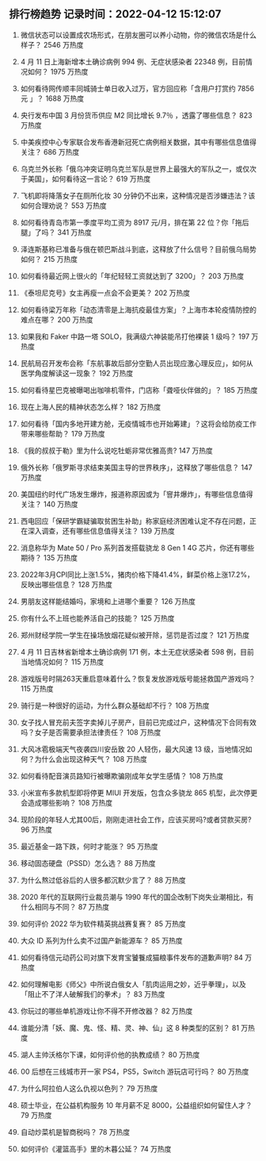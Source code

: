 
## 排行榜趋势 记录时间：2022-04-12 15:12:07
  
  1. 微信状态可以设置成农场形式，在朋友圈可以养小动物，你的微信农场是什么样子？ 2546 万热度
    
  2. 4 月 11 日上海新增本土确诊病例 994 例、无症状感染者 22348 例，目前情况如何？ 1975 万热度
    
  3. 如何看待网传顺丰同城骑士单日收入过万，官方回应称「含用户打赏约 7856 元 」？ 1688 万热度
    
  4. 央行发布中国 3 月份货币供应 M2 同比增长 9.7％ ，透露了哪些信息？ 823 万热度
    
  5. 中美疾控中心专家联合发布香港新冠死亡病例相关数据，其中有哪些信息值得关注？ 686 万热度
    
  6. 乌克兰外长称「俄乌冲突证明乌克兰军队是世界上最强大的军队之一，或仅次于美国」，如何看待这一言论？ 619 万热度
    
  7. 飞机即将降落女子在厕所化妆 30 分钟仍不出来，这种情况是否涉嫌违法？该如何合理劝说？ 553 万热度
    
  8. 如何看待青岛市第一季度平均工资为 8917 元/月，排在第 22 位？你「拖后腿」了吗？ 341 万热度
    
  9. 泽连斯基称已准备与俄在顿巴斯战斗到底，这释放了什么信号？目前俄乌局势如何？ 215 万热度
    
  10. 如何看待最近网上很火的「年纪轻轻工资就达到了 3200」？ 203 万热度
    
  11. 《泰坦尼克号》女主再瘦一点会不会更美？ 202 万热度
    
  12. 如何看待梁万年称「动态清零是上海抗疫最佳方案」？上海市本轮疫情防控的难点在哪？ 200 万热度
    
  13. 如果我和 Faker 中路一塔 SOLO，我满级六神装能吊打他裸装 1 级吗？ 197 万热度
    
  14. 民航局召开发布会称「东航事故后部分空勤人员出现应激心理反应」，如何从医学角度解读这一现象？ 192 万热度
    
  15. 如何看待星巴克被曝喝出咖啡机零件，门店称「聋哑伙伴做的」？ 185 万热度
    
  16. 现在上海人民的精神状态怎么样？ 182 万热度
    
  17. 如何看待「国内多地开建方舱，无疫情城市也开始筹建」？这将会给防疫工作带来哪些帮助？ 179 万热度
    
  18. 《我的叔叔于勒》里为什么说吃牡蛎非常优雅高贵? 147 万热度
    
  19. 俄外长称「俄罗斯寻求结束美国主导的世界秩序」，这释放了哪些信息？ 147 万热度
    
  20. 美国纽约时代广场发生爆炸，报道称原因或为「窨井爆炸」，有哪些信息值得关注？ 140 万热度
    
  21. 西电回应「保研学霸疑骗取贫困生补助」称家庭经济困难认定不存在问题，正在深入调查，还有哪些信息值得关注？ 139 万热度
    
  22. 消息称华为 Mate 50 / Pro 系列首发搭载骁龙 8 Gen 1 4G 芯片，你还有哪些期待？ 135 万热度
    
  23. 2022年3月CPI同比上涨1.5%，猪肉价格下降41.4%，鲜菜价格上涨17.2%，反映出哪些信息？ 128 万热度
    
  24. 男朋友这样能结婚吗，家境和上进哪个重要？ 126 万热度
    
  25. 你有什么不上班也能养活自己的技能？ 125 万热度
    
  26. 郑州财经学院一学生在操场放烟花疑似被开除，惩罚是否过度？ 121 万热度
    
  27. 4 月 11 日吉林省新增本土确诊病例 171 例，本土无症状感染者 598 例，目前当地情况如何？ 115 万热度
    
  28. 游戏版号时隔263天重启意味着什么？恢复发放游戏版号能拯救国产游戏吗？ 115 万热度
    
  29. 骑行是一种很好的运动，为什么群众基础却不行？ 108 万热度
    
  30. 女子找人冒充前夫签字卖掉儿子房产，目前已完成过户，这种情况下合同有效吗？女子是否需要承担法律责任？ 108 万热度
    
  31. 大风冰雹极端天气夜袭四川安岳致 20 人轻伤，最大风速 13 级，当地情况如何？为什么会出现这种天气？ 108 万热度
    
  32. 如何看待配音演员路知行被曝欺骗刚成年女学生感情？ 108 万热度
    
  33. 小米宣布多款机型即将停更 MIUI 开发版，包含众多骁龙 865 机型，此次停更会造成哪些影响？ 108 万热度
    
  34. 现阶段的年轻人尤其00后，刚刚走进社会工作，应该买房吗?或者贷款买房? 96 万热度
    
  35. 最近基金一路下跌，何时才能涨？ 95 万热度
    
  36. 移动固态硬盘（PSSD）怎么选？ 88 万热度
    
  37. 为什么熬过低谷后的人很多都沉默少言了？ 88 万热度
    
  38. 2020 年代的互联网行业裁员潮与 1990 年代的国企改制下岗失业潮相比，有什么相同与不同？ 87 万热度
    
  39. 如何评价 2022 华为软件精英挑战赛复赛？ 85 万热度
    
  40. 大众 ID 系列为什么卖不过国产新能源车？ 85 万热度
    
  41. 如何看待信元动药公司对旗下发育宝饕餮成猫粮事件发布的道歉声明? 84 万热度
    
  42. 如何理解电影《师父》中所说白俄女人「肌肉运用之妙，近乎拳理」，以及「阻止不了洋人破解我们的拳术」？ 83 万热度
    
  43. 你玩过的哪些单机游戏让你不得不开修改器？ 82 万热度
    
  44. 谁能分清「妖、魔、鬼、怪、精、灵、神、仙」这 8 种类型的区别？ 81 万热度
    
  45. 湖人主帅沃格尔下课，如何评价他的执教成绩？ 80 万热度
    
  46. 00 后想在三线城市开一家 PS4，PS5，Switch 游玩店可行吗？ 80 万热度
    
  47. 为什么阿拉伯人这么仇视以色列？ 79 万热度
    
  48. 硕士毕业，在公益机构服务 10 年月薪不足 8000，公益组织如何留住人才？ 79 万热度
    
  49. 自动炒菜机是智商税吗？ 78 万热度
    
  50. 如何评价《灌篮高手》里的木暮公延？ 74 万热度
    
